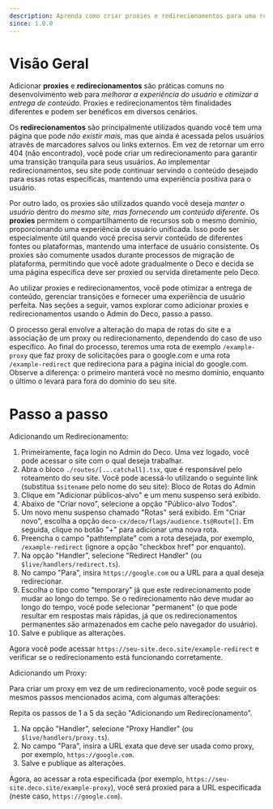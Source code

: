 ```yaml
---
description: Aprenda como criar proxies e redirecionamentos para uma rota específica
since: 1.0.0
---
```


# Visão Geral

Adicionar **proxies** e **redirecionamentos** são práticas comuns no desenvolvimento web para _melhorar a experiência do usuário_ e _otimizar a entrega de conteúdo_. Proxies e redirecionamentos têm finalidades diferentes e podem ser benéficos em diversos cenários.

Os **redirecionamentos** são principalmente utilizados quando você tem uma página que pode _não existir mais_, mas que ainda é acessada pelos usuários através de marcadores salvos ou links externos. Em vez de retornar um erro 404 (não encontrado), você pode criar um redirecionamento para garantir uma transição tranquila para seus usuários. Ao implementar redirecionamentos, seu site pode continuar servindo o conteúdo desejado para essas rotas específicas, mantendo uma experiência positiva para o usuário.

Por outro lado, os proxies são utilizados quando você deseja _manter o usuário_ dentro do _mesmo site, mas fornecendo um conteúdo diferente_. Os **proxies** permitem o compartilhamento de recursos sob o mesmo domínio, proporcionando uma experiência de usuário unificada. Isso pode ser especialmente útil quando você precisa servir conteúdo de diferentes fontes ou plataformas, mantendo uma interface de usuário consistente. Os proxies são comumente usados durante processos de migração de plataforma, permitindo que você adote gradualmente o Deco e decida se uma página específica deve ser proxied ou servida diretamente pelo Deco.

Ao utilizar proxies e redirecionamentos, você pode otimizar a entrega de conteúdo, gerenciar transições e fornecer uma experiência de usuário perfeita. Nas seções a seguir, vamos explorar como adicionar proxies e redirecionamentos usando o Admin do Deco, passo a passo.

O processo geral envolve a alteração do mapa de rotas do site e a associação de um proxy ou redirecionamento, dependendo do caso de uso específico. Ao final do processo, teremos uma rota de exemplo `/example-proxy` que faz proxy de solicitações para o google.com e uma rota `/example-redirect` que redireciona para a página inicial do google.com. Observe a diferença: o primeiro manterá você no mesmo domínio, enquanto o último o levará para fora do domínio do seu site.

# Passo a passo

Adicionando um Redirecionamento:

1. Primeiramente, faça login no Admin do Deco. Uma vez logado, você pode acessar o site com o qual deseja trabalhar.
2. Abra o bloco `./routes/[...catchall].tsx`, que é responsável pelo roteamento do seu site. Você pode acessá-lo utilizando o seguinte link (substitua `$sitename` pelo nome do seu site): Bloco de Rotas do Admin
3. Clique em "Adicionar públicos-alvo" e um menu suspenso será exibido.
4. Abaixo de "Criar novo", selecione a opção "Público-alvo Todos".
5. Um novo menu suspenso chamado "Rotas" será exibido. Em "Criar novo", escolha a opção `deco-cx/deco/flags/audience.ts@Route[]`. Em seguida, clique no botão "+" para adicionar uma nova rota.
6. Preencha o campo "pathtemplate" com a rota desejada, por exemplo, `/example-redirect` (ignore a opção "checkbox href" por enquanto).
7. Na opção "Handler", selecione "Redirect Handler" (ou `$live/handlers/redirect.ts`).
8. No campo "Para", insira `https://google.com` ou a URL para a qual deseja redirecionar.
9. Escolha o tipo como "temporary" já que este redirecionamento pode mudar ao longo do tempo. Se o redirecionamento não deve mudar ao longo do tempo, você pode selecionar "permanent" (o que pode resultar em respostas mais rápidas, já que os redirecionamentos permanentes são armazenados em cache pelo navegador do usuário).
10. Salve e publique as alterações.

Agora você pode acessar `https://seu-site.deco.site/example-redirect` e verificar se o redirecionamento está funcionando corretamente.

Adicionando um Proxy:

Para criar um proxy em vez de um redirecionamento, você pode seguir os mesmos passos mencionados acima, com algumas alterações:

Repita os passos de 1 a 5 da seção "Adicionando um Redirecionamento".
1. Na opção "Handler", selecione "Proxy Handler" (ou `$live/handlers/proxy.ts`).
2. No campo "Para", insira a URL exata que deve ser usada como proxy, por exemplo, `https://google.com`.
3. Salve e publique as alterações.

Agora, ao acessar a rota especificada (por exemplo, `https://seu-site.deco.site/example-proxy`), você será proxied para a URL especificada (neste caso, `https://google.com`).
